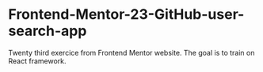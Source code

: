 # Frontend-Mentor-23-GitHub-user-search-app
Twenty third exercice from Frontend Mentor website. The goal is to train on React framework.
